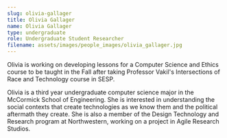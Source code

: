 ```yaml
---
slug: olivia-gallager
title: Olivia Gallager
name: Olivia Gallager
type: undergraduate
role: Undergraduate Student Researcher
filename: assets/images/people_images/olivia_gallager.jpg
---
```

Olivia is working on developing lessons for a Computer Science and Ethics course to be taught in the Fall after taking Professor Vakil's Intersections of Race and Technology course in SESP.

Olivia is a third year undergraduate computer science major in the McCormick School of Engineering. She is interested in understanding the social contexts that create technologies as we know them and the political aftermath they create. She is also a member of the Design Technology and Research program at Northwestern, working on a project in Agile Research Studios.
